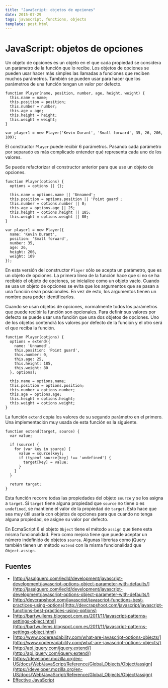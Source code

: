 ```yaml
---
title: "JavaScript: objetos de opciones"
date: 2015-07-29
tags: javascript, functions, objects
template: post.html
---
```


# JavaScript: objetos de opciones

Un objeto de opciones es un objeto en el que cada propiedad se considera un parámetro de la función que lo recibe. Los objetos de opciones se pueden usar hacer más simples las llamadas a funciones que reciben muchos parámetros. También se pueden usar para hacer que los parámetros de una función tengan un valor por defecto.

    function Player(name, position, number, age, height, weight) {
      this.name = name;
      this.position = position;
      this.number = number;
      this.age = age;
      this.height = height;
      this.weight = weight;
    }

    var player1 = new Player('Kevin Durant', 'Small forward', 35, 26, 206, 109);

El constructor `Player` puede recibir 6 parámetros. Pasando cada parámetro por separado es más complicado entender qué representa cada uno de los valores.

Se puede refactorizar el constructor anterior para que use un objeto de opciones.

    function Player(options) {
      options = options || {};

      this.name = options.name || 'Unnamed';
      this.position = options.position || 'Point guard';
      this.number = options.number || 0;
      this.age = options.age || 25;
      this.height = options.height || 185;
      this.weight = options.weight || 80;
    }

    var player1 = new Player({
      name: 'Kevin Durant',
      position: 'Small forward',
      number: 35,
      age: 26,
      height: 206,
      weight: 109
    });

En esta versión del constructor `Player` sólo se acepta un parámetro, que es un objeto de opciones. La primera línea de la función hace que si no se ha recibido el objeto de opciones, se inicialice como un objeto vacío.  Cuando se usa un objeto de opciones se evita que los argumentos que se pasan a una función sean posicionales. En vez de esto, los argumentos tienen un nombre para poder identificarlos.

Cuando se usan objetos de opciones, normalmente todos los parámetros que puede recibir la función son opcionales. Para definir sus valores por defecto se puede usar una función que una dos objetos de opciones. Uno de los objetos contendrá los valores por defecto de la función y el otro será el que reciba la función.

    function Player(options) {
      options = extend({
        name: 'Unnamed',
        this.position: 'Point guard',
        this.number: 0,
        this.age: 25,
        this.height: 185,
        this.weight: 80
      }, options);

      this.name = options.name;
      this.position = options.position;
      this.number = options.number;
      this.age = options.age;
      this.height = options.height;
      this.weight = options.weight;
    }

La función `extend` copia los valores de su segundo parámetro en el primero. Una implementación muy usada de esta función es la siguiente.

    function extend(target, source) {
      var value;

      if (source) {
        for (var key in source) {
          value = source[key];
          if (typeof source[key] !== 'undefined') {
            target[key] = value;
          }
        }
      }

      return target;
    }

Esta función recorre todas las propiedades del objeto `source` y se los asigna a `target`. Si `target` tiene alguna propiedad que `source` no tiene o es `undefined`, se mantiene el valor de la propiedad de `target`. Esto hace que sea muy útil usarla con objetos de opciones para que cuando no tenga alguna propiedad, se asigne su valor por defecto.

En EcmaScript 6 el objeto `Object` tiene el método `assign` que tiene esta misma funcionalidad. Pero como mejora tiene que puede aceptar un número indefinido de objetos `source`. Algunas librerías como jQuery también tienen un método `extend` con la misma funcionalidad que `Object.assign`.

## Fuentes

* [http://jasalguero.com/ledld/development/javascript-development/javascript-options-object-parameter-with-defaults/](http://jasalguero.com/ledld/development/javascript-development/javascript-options-object-parameter-with-defaults/)
* [http://devcrapshoot.com/javascript/javascript-functions-best-practices-using-options](http://devcrapshoot.com/javascript/javascript-functions-best-practices-using-options)
* [http://bartwullems.blogspot.com.es/2011/11/javascript-patterns-settings-object.html](http://bartwullems.blogspot.com.es/2011/11/javascript-patterns-settings-object.html)
* [http://www.codereadability.com/what-are-javascript-options-objects/](http://www.codereadability.com/what-are-javascript-options-objects/)
* [http://api.jquery.com/jquery.extend/](http://api.jquery.com/jquery.extend/)
* [https://developer.mozilla.org/en-US/docs/Web/JavaScript/Reference/Global_Objects/Object/assign](https://developer.mozilla.org/en-US/docs/Web/JavaScript/Reference/Global_Objects/Object/assign)
* [Effective JavaScript](http://www.amazon.es/Effective-JavaScript-Specific-Software-Development/dp/0321812182)
